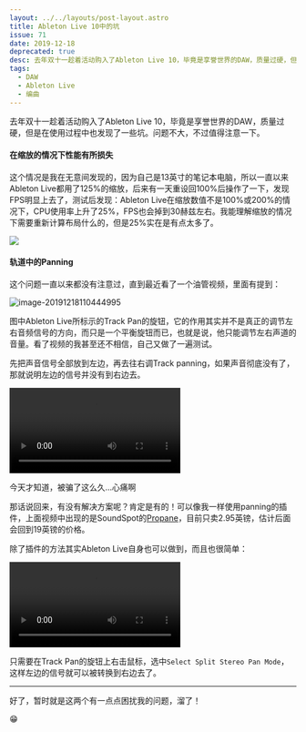 ```yaml
---
layout: ../../layouts/post-layout.astro
title: Ableton Live 10中的坑
issue: 71
date: 2019-12-18
deprecated: true
desc: 去年双十一趁着活动购入了Ableton Live 10，毕竟是享誉世界的DAW，质量过硬，但是在使用过程中也发现了一些坑。问题不大，不过值得注意一下。
tags: 
  - DAW
  - Ableton Live
  - 编曲
---
```


去年双十一趁着活动购入了Ableton Live 10，毕竟是享誉世界的DAW，质量过硬，但是在使用过程中也发现了一些坑。问题不大，不过值得注意一下。
#### 在缩放的情况下性能有所损失
这个情况是我在无意间发现的，因为自己是13英寸的笔记本电脑，所以一直以来Ableton Live都用了125%的缩放，后来有一天重设回100%后操作了一下，发现FPS明显上去了，测试后发现：Ableton Live在缩放数值不是100%或200%的情况下，CPU使用率上升了25%，FPS也会掉到30赫兹左右。我能理解缩放的情况下需要重新计算布局什么的，但是25%实在是有点太多了。

![](https://blog-r2.jw1.dev/p_assets/201912/image-20191218110259754.png)

#### 轨道中的Panning

这个问题一直以来都没有注意过，直到最近看了一个油管视频，里面有提到：

![image-20191218110444995](https://blog-r2.jw1.dev/p_assets/201912/image-20191218110444995.png)

图中Ableton Live所标示的Track Pan的旋钮，它的作用其实并不是真正的调节左右音频信号的方向，而只是一个平衡旋钮而已，也就是说，他只能调节左右声道的音量。看了视频的我甚至还不相信，自己又做了一遍测试。

先把声音信号全部放到左边，再去往右调Track panning，如果声音彻底没有了，那就说明左边的信号并没有到右边去。

![video](https://blog-r2.jw1.dev/p_assets/201912/record.mp4)

今天才知道，被骗了这么久...心痛啊

那话说回来，有没有解决方案呢？肯定是有的！可以像我一样使用panning的插件，上面视频中出现的是SoundSpot的[Propane](https://www.soundspot.audio/downloads/propane-mid-side-panning-audio-plugin/)，目前只卖2.95英镑，估计后面会回到19英镑的价格。

除了插件的方法其实Ableton Live自身也可以做到，而且也很简单：

![video](https://blog-r2.jw1.dev/p_assets/201912/record_2.mp4)

只需要在Track Pan的旋钮上右击鼠标，选中`Select Split Stereo Pan Mode`，这样左边的信号就可以被转换到右边去了。

<hr>

好了，暂时就是这两个有一点点困扰我的问题，溜了！

😁


